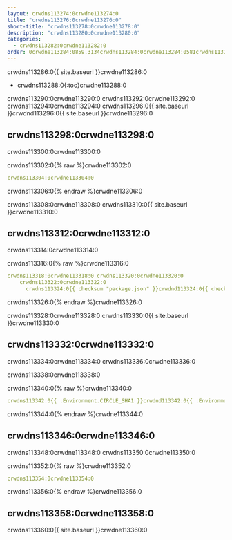 ```yaml
---
layout: crwdns113274:0crwdne113274:0
title: "crwdns113276:0crwdne113276:0"
short-title: "crwdns113278:0crwdne113278:0"
description: "crwdns113280:0crwdne113280:0"
categories:
  - crwdns113282:0crwdne113282:0
order: 0crwdne113284:0859.3134crwdns113284:0crwdne113284:0581crwdns113284:0crwdne113284:0
---
```

crwdns113286:0{{ site.baseurl }}crwdne113286:0

* crwdns113288:0{:toc}crwdne113288:0

crwdns113290:0crwdne113290:0 crwdns113292:0crwdne113292:0 crwdns113294:0crwdne113294:0 crwdns113296:0{{ site.baseurl }}crwdnd113296:0{{ site.baseurl }}crwdne113296:0

## crwdns113298:0crwdne113298:0

crwdns113300:0crwdne113300:0

crwdns113302:0{% raw %}crwdne113302:0

```yaml
crwdns113304:0crwdne113304:0
```

crwdns113306:0{% endraw %}crwdne113306:0

crwdns113308:0crwdne113308:0 crwdns113310:0{{ site.baseurl }}crwdne113310:0

## crwdns113312:0crwdne113312:0

crwdns113314:0crwdne113314:0

crwdns113316:0{% raw %}crwdne113316:0

```yaml
crwdns113318:0crwdne113318:0 crwdns113320:0crwdne113320:0
    crwdns113322:0crwdne113322:0
      crwdns113324:0{{ checksum "package.json" }}crwdnd113324:0{{ checksum "package.json" }}crwdne113324:0
```

crwdns113326:0{% endraw %}crwdne113326:0

crwdns113328:0crwdne113328:0 crwdns113330:0{{ site.baseurl }}crwdne113330:0

## crwdns113332:0crwdne113332:0

crwdns113334:0crwdne113334:0 crwdns113336:0crwdne113336:0

crwdns113338:0crwdne113338:0

crwdns113340:0{% raw %}crwdne113340:0

```yaml
crwdns113342:0{{ .Environment.CIRCLE_SHA1 }}crwdnd113342:0{{ .Environment.CIRCLE_SHA1 }}crwdnd113342:0{{ checksum "Gemfile.lock" }}crwdnd113342:0{{ checksum "Gemfile.lock" }}crwdnd113342:0{{ .Environment.CIRCLE_SHA1 }}crwdnd113342:0{{ checksum "Gemfile.lock" }}crwdnd113342:0{{ .Environment.CIRCLE_SHA1 }}crwdnd113342:0{{ checksum "Gemfile.lock" }}crwdnd113342:0{{ .Environment.CIRCLE_SHA1 }}crwdnd113342:0{{ .Environment.CIRCLE_SHA1 }}crwdnd113342:0{{ checksum "Gemfile.lock" }}crwdnd113342:0{{ .Environment.CIRCLE_SHA1 }}crwdnd113342:0$HEROKU_API_KEYcrwdnd113342:0$HEROKU_APPcrwdne113342:0
```

crwdns113344:0{% endraw %}crwdne113344:0

## crwdns113346:0crwdne113346:0

crwdns113348:0crwdne113348:0 crwdns113350:0crwdne113350:0

crwdns113352:0{% raw %}crwdne113352:0

```yaml
crwdns113354:0crwdne113354:0
```

crwdns113356:0{% endraw %}crwdne113356:0

## crwdns113358:0crwdne113358:0

crwdns113360:0{{ site.baseurl }}crwdne113360:0